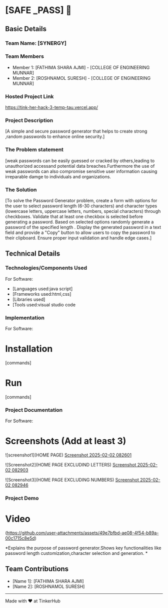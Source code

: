 # [SAFE _PASS] 🎯


## Basic Details
### Team Name: [SYNERGY]


### Team Members
- Member 1: [FATHIMA SHARA AJMI] - [COLLEGE OF ENGINEERING MUNNAR]
- Member 2: [ROSHNAMOL SURESH] - [COLLEGE OF ENGINEERING MUNNAR]
  

### Hosted Project Link
https://tink-her-hack-3-temp-tau.vercel.app/

### Project Description
[A simple and secure password generator that helps to create strong ,random passwords to enhance online security.]

### The Problem statement
[weak passwords can be easily guessed or cracked by others,leading to unauthorized accessand potential data breaches.Furthermore the use of weak passwords can also compromise sensitive user information causing irreparable damge to individuals and organizations.
 

### The Solution
[To solve the Password Generator problem, create a form with options for the user to select password length (6-30 characters) and character types (lowercase letters, uppercase letters, numbers, special characters) through checkboxes. Validate that at least one checkbox is selected before generating a password. Based on selected options randomly generate a password of the specified length . Display the generated password in a text field and provide a "Copy" button to allow users to copy the password to their clipboard. Ensure proper input validation and handle edge cases.]

## Technical Details
### Technologies/Components Used
For Software:
- [Languages used:java script]
- [Frameworks used:html,css]
- [Libraries used]
- [Tools used:visual studio code

### Implementation
For Software:
# Installation
[commands]

# Run
[commands]

### Project Documentation
For Software:

# Screenshots (Add at least 3)
![screenshot1](HOME PAGE)
[Screenshot 2025-02-02 082601](https://github.com/user-attachments/assets/76c80669-c0e2-4052-9f4f-56811c6e8a78)




![Screenshot2](HOME PAGE EXCLUDIND LETTERS)
[Screenshot 2025-02-02 082903](https://github.com/user-attachments/assets/8de99d27-d66b-4145-b8d9-d1b35ef4f342)


![Screenshot3](HOME PAGE EXCLUDING NUMBERS)
[Screenshot 2025-02-02 082946](https://github.com/user-attachments/assets/5619f7ca-4c9d-4ec8-b551-8e188cf7339f)






### Project Demo
# Video

(https://github.com/user-attachments/assets/49e7bfbd-ae08-4f54-b89a-00c1715c8e5d)


*Explains the purpose of password generator.Shows key functionalities like password length customization,character selection and generation. *



## Team Contributions
- [Name 1]: [FATHIMA SHARA AJMI]
- [Name 2]: [ROSHNAMOL SURESH]
  

---
Made with ❤️ at TinkerHub
